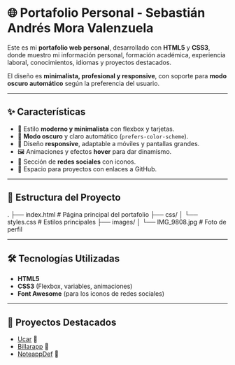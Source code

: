 # 🌐 Portafolio Personal - Sebastián Andrés Mora Valenzuela

Este es mi **portafolio web personal**, desarrollado con **HTML5** y **CSS3**, donde muestro mi información personal, formación académica, experiencia laboral, conocimientos, idiomas y proyectos destacados.  

El diseño es **minimalista, profesional y responsive**, con soporte para **modo oscuro automático** según la preferencia del usuario.  

---

## ✨ Características

- 🎨 Estilo **moderno y minimalista** con flexbox y tarjetas.  
- 🌙 **Modo oscuro** y claro automático (`prefers-color-scheme`).  
- 📱 Diseño **responsive**, adaptable a móviles y pantallas grandes.  
- 🖼️ Animaciones y efectos **hover** para dar dinamismo.  
- 🔗 Sección de **redes sociales** con iconos.  
- 📂 Espacio para proyectos con enlaces a GitHub.  

---

## 📂 Estructura del Proyecto

.
├── index.html # Página principal del portafolio
├── css/
│ └── styles.css # Estilos principales
├── images/
│ └── IMG_9808.jpg # Foto de perfil

---

## 🛠️ Tecnologías Utilizadas

- **HTML5**  
- **CSS3** (Flexbox, variables, animaciones)  
- **Font Awesome** (para los iconos de redes sociales)  

---

## 📌 Proyectos Destacados

- [Ucar](https://github.com/Smora1110/Ucar) 🚗  
- [Billarapp](https://github.com/Smora1110/Billarapp) 🎱  
- [NoteappDef](https://github.com/Smora1110/NoteappDef) 📝  
